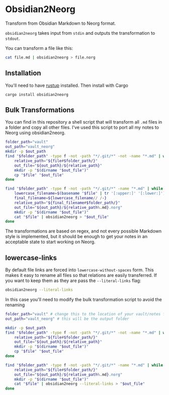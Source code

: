# Obsidian2Neorg
Transform from Obsidian Markdown to Neorg format.

`obsidian2neorg` takes input from `stdin` and outputs the transformation to `stdout`.

You can transform a file like this:
```bash
cat file.md | obsidian2neorg > file.norg
```

## Installation
You'll need to have [rustup](https://rustup.rs/) installed. Then install with Cargo
```
cargo install obsidian2neorg
```

## Bulk Transformations
You can find in this repository a shell script that will transform all `.md` files
in a folder and copy all other files. I've used this script to port all my notes to
Neorg using obsidian2neorg.
```bash
folder_path="vault"
out_path="vault_neorg"
mkdir -p $out_path
find "$folder_path" -type f -not -path "*/.git/*" -not -name "*.md" | while read -r file; do
    relative_path="${file#$folder_path/}"
    out_file="${out_path}/${relative_path}"
    mkdir -p "$(dirname "$out_file")"
    cp "$file" "$out_file"
done

find "$folder_path" -type f -not -path "*/.git/*" -name "*.md" | while read -r file; do
    lowercase_filename=$(basename "$file" | tr '[:upper:]' '[:lower:]')
    final_filename=${lowercase_filename// /-}
    relative_path="${final_filename#$folder_path/}"
    out_file="${out_path}/${relative_path%.md}.norg"
    mkdir -p "$(dirname "$out_file")"
    cat "$file" | obsidian2neorg > "$out_file"
done
```

The transformations are based on regex, and not every possible Markdown style is implemented,
but it should be enough to get your notes in an acceptable state to start working on Neorg.

## lowercase-links
By default file links are forced into `lowercase-without-spaces` form. This makes it easy to rename all
files so that relations are easily transferred.
If you want to keep them as they are pass the `--literal-links` flag:
```bash
obsidian2neorg --literal-links
```

In this case you'll need to modify the bulk transformation script to avoid the renaming
```bash
folder_path="vault" # change this to the location of your vault/notes folder
out_path="vault_neorg" # this will be the output folder

mkdir -p $out_path
find "$folder_path" -type f -not -path "*/.git/*" -not -name "*.md" | while read -r file; do
    relative_path="${file#$folder_path/}"
    out_file="${out_path}/${relative_path}"
    mkdir -p "$(dirname "$out_file")"
    cp "$file" "$out_file"
done

find "$folder_path" -type f -not -path "*/.git/*" -name "*.md" | while read -r file; do
    relative_path="${file#$folder_path/}"
    out_file="${out_path}/${relative_path%.md}.norg"
    mkdir -p "$(dirname "$out_file")"
    cat "$file" | obsidian2neorg --literal-links > "$out_file"
done
```
